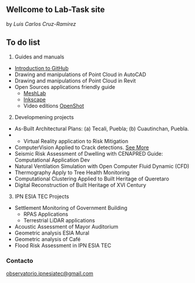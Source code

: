 ## Wellcome to Lab-Task site

by _Luis Carlos Cruz-Ramírez_

## To do list

1. Guides and manuals
- [Introduction to GitHub](https://luisram87.github.io/lab-tasks/details/github)
- Drawing and manipulations of Point Cloud in AutoCAD
- Drawing and manipulations of Point Cloud in Revit
- Open Sources applications friendly guide
  - [MeshLab](https://www.meshlab.net) 
  - [Inkscape](https://inkscape.org)
  - Video editions [OpenShot](https://www.openshot.org)

2. Developmening projects
- As-Built Architectural Plans: (a) Tecali, Puebla; (b) Cuautinchan, Puebla.
- - Virtual Reality application to Risk Mitigation
- ComputerVision Applied to Crack detections. [See More](https://luisram87.github.io/lab-tasks/details/CVCrack)
- Seismic Risk Assessment of Dwelling with CENAPRED Guide: Computational Application Dev
- Natural Ventilation Simulation with Open Computer Fluid Dynamic (CFD)
- Thermography Apply to Tree Health Monitoring
- Computational Clustering Applied to Built Heritage of Queretaro
- Digital Reconstruction of Built Heritage of XVI Century
3. IPN ESIA TEC Projects 
- Settlement Monitoring of Government Building
  - RPAS Applications
  - Terrestrial LiDAR applications
- Acoustic Assessment of Mayor Auditorium
- Geometric analysis ESIA Mural
- Geometric analysis of Café
- Flood Risk Assessment in IPN ESIA TEC


### Contacto
[observatorio.ipnesiatec@gmail.com](mailto:observatorio.ipnesiatec@gmail.com)
